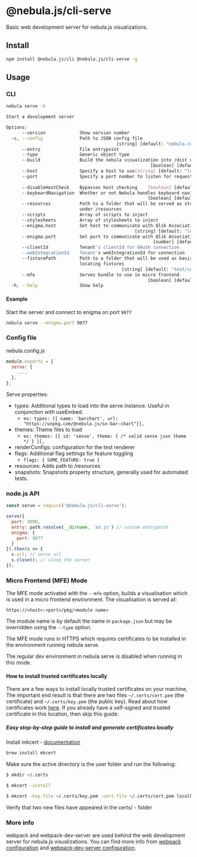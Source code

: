 # @nebula.js/cli-serve

Basic web development server for nebula.js visualizations.

## Install

```sh
npm install @nebula.js/cli @nebula.js/cli-serve -g
```

## Usage

### CLI

```sh
nebula serve -h

Start a development server

Options:
      --version             Show version number                        [boolean]
  -c, --config              Path to JSON config file
                                          [string] [default: "nebula.config.js"]
      --entry               File entrypoint                             [string]
      --type                Generic object type                         [string]
      --build               Build the nebula visualization into /dist dictionary
                                                       [boolean] [default: true]
      --host                Specify a host to use[string] [default: "localhost"]
      --port                Specify a port number to listen for requests on
                                                                        [number]
      --disableHostCheck    Bypasses host checking    [boolean] [default: false]
      --keyboardNavigation  Whether or not Nebula handles keyboard navigation
                                                      [boolean] [default: false]
      --resources           Path to a folder that will be served as static files
                            under /resources                            [string]
      --scripts             Array of scripts to inject                   [array]
      --stylesheets         Array of stylesheets to inject               [array]
      --enigma.host         Set host to communicate with Qlik Associative Engine
                                                 [string] [default: "localhost"]
      --enigma.port         Set port to communicate with Qlik Associative Engine
                                                        [number] [default: 9076]
      --clientId            Tenant's clientId for OAuth connection      [string]
      --webIntegrationId    Tenant's webIntegrationId for connection    [string]
      --fixturePath         Path to a folder that will be used as basis when
                            locating fixtures
                                            [string] [default: "test/component"]
      --mfe                 Serves bundle to use in micro frontend
                                                      [boolean] [default: false]
  -h, --help                Show help                                  [boolean]
```

#### Example

Start the server and connect to enigma on port `9077`

```sh
nebula serve --enigma.port 9077
```

### Config file

nebula.config.js

```js
module.exports = {
  serve: {
    ...,
  },
};
```

Serve properties:

- types: Additional types to load into the serve instance. Useful in conjunction with useEmbed.
  - `ex: types: [{ name: 'barchart', url: "https://unpkg.com/@nebula.js/sn-bar-chart"}],`
- themes: Theme files to load
  - `ex: themes: [{ id: 'sense', theme: { /* valid sense json theme */ } }],`
- renderConfigs: configuration for the test renderer
- flags: Additional flag settings for feature toggling
  - `flags: { SOME_FEATURE: true }`
- resources: Adds path to /resources
- snapshots: Snapshots property structure, generally used for automated tests.

### node.js API

```js
const serve = require('@nebula.js/cli-serve');

serve({
  port: 3000,
  entry: path.resolve(__dirname, 'sn.js') // custom entrypoint
  enigma: {
    port: 9077
  }
}).then(s => {
  s.url; // serve url
  s.close(); // close the server
});
```

### Micro Frontend (MFE) Mode

The MFE mode activated with the `--mfe` option, builds a visualisation which is
used in a micro frontend environment. The visualisation is served at:

```
https://<host>:<port>/pkg/<module name>
```

The module name is by default the name in `package.json` but may be overridden using the
`--type` option.

The MFE mode runs in HTTPS which requires certificates to be installed in the
environment running nebula serve.

The regular dev environment in nebula serve is disabled when running in this mode.

#### How to install trusted certificates locally

There are a few ways to install locally trusted certificates on your machine, The important
end result is that there are two files `~/.certs/cert.pem` (the certificate) and
`~/.certs/key.pem` (the public key). Read about how certificates work
[here](http://www.steves-internet-guide.com/ssl-certificates-explained/). If you already
have a self-signed and trusted certificate in this location, then skip this guide.

##### Easy step-by-step guide to install and generate certificates locally

Install mkcert - [documentation](https://github.com/FiloSottile/mkcert)

```sh
brew install mkcert
```

Make sure the active directory is the user folder and run the following:

```sh
$ mkdir ~/.certs

$ mkcert -install

$ mkcert -key-file ~/.certs/key.pem -cert-file ~/.certs/cert.pem localhost 127.0.0.1 ::1

```

Verify that two new files have appeared in the certs/ - folder

### More info

webpack and webpack-dev-server are used behind the web development server for nebula.js visualizations. You can find more info from [webpack configuration](https://webpack.js.org/configuration/) and [webpack-dev-server configuration](https://webpack.js.org/configuration/dev-server/#devserverport).
